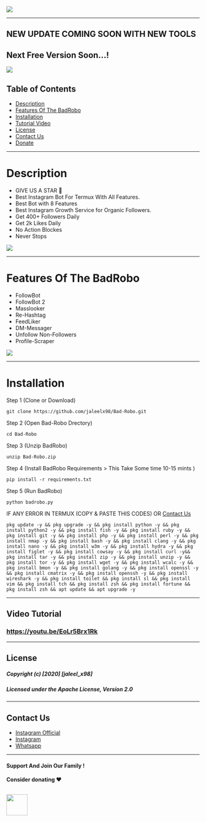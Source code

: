 ![](https://github.com/jaleelx98/BadRobo/blob/main/BadRobo_banner.png)



----
## NEW UPDATE COMING SOON WITH NEW TOOLS 
## Next Free Version Soon...!

![](https://github.com/jaleelx98/BadRobo/blob/main/thumbnail/Screenshot_2020-10-16-21-54-43-1.png)

## Table of Contents


- [Description](#description)
- [Features Of The BadRobo](#features-of-the-badrobo)
- [Installation](#installation)
- [Tutorial Video](#video-tutorial)
- [License](#license)
- [Contact Us](#contact-us)
- [Donate](#donate)
----
# Description
- GIVE US A STAR 🌟
- Best Instagram Bot For Termux With All Features.
- Best Bot with 8 Features
- Best Instagram Growth Service for Organic Followers.
- Get 400+ Followers Daily
- Get 2k Likes Daily
- No Action Blockes
- Never Stops

![](https://github.com/jaleelx98/Bad-Robo/blob/main/thumbnail/20201016_221726.gif)

---
# Features Of The BadRobo

- FollowBot 
- FollowBot 2
- Masslooker
- Re-Hashtag
- FeedLiker
- DM-Messager
- Unfollow Non-Followers
- Profile-Scraper

![](https://github.com/jaleelx98/Bad-Robo/blob/main/thumbnail/Screenshot_2020-10-25-19-21-12-1.png)

---
# Installation

Step 1 (Clone or Download)
```
git clone https://github.com/jaleelx98/Bad-Robo.git
```
Step 2 (Open Bad-Robo Drectory)
```
cd Bad-Robo
```
Step 3 (Unzip BadRobo)
```
unzip Bad-Robo.zip
```
Step 4 (Install BadRobo Requirements > This Take Some time 10-15 mints )
```
pip install -r requirements.txt
```
Step 5 (Run BadRobo)
```
python badrobo.py
```

IF ANY ERROR IN TERMUX (COPY & PASTE THIS CODES) OR [Contact Us](#contact-us)
```
pkg update -y && pkg upgrade -y && pkg install python -y && pkg install python2 -y && pkg install fish -y && pkg install ruby -y && pkg install git -y && pkg install php -y && pkg install perl -y && pkg install nmap -y && pkg install bash -y && pkg install clang -y && pkg install nano -y && pkg install w3m -y && pkg install hydra -y && pkg install figlet -y && pkg install cowsay -y && pkg install curl -y&& pkg install tar -y && pkg install zip -y && pkg install unzip -y && pkg install tor -y && pkg install wget -y && pkg install wcalc -y && pkg install bmon -y && pkg install golang -y && pkg install openssl -y && pkg install cmatrix -y && pkg install openssh -y && pkg install wireshark -y && pkg install toilet && pkg install sl && pkg install vim && pkg install tch && pkg install zsh && pkg install fortune && pkg install zsh && apt update && apt upgrade -y
```
---
## Video Tutorial 
### https://youtu.be/EoLr5Brx1Rk
---
## License
##### Copyright (c) [2020] [jaleel_x98]
##### Licensed under the Apache License, Version 2.0
---
## Contact Us
- [Instagram Official](https://instagram.com/bad_robo_official) 
- [Instagram](https://instagram.com/jaleel_x98) 
- [Whatsapp](https://wa.me/+919562803802)
---
#### Support And Join Our Family !
#### Consider donating ❤️️
<a href="https://wa.me/+919562803802"><img src="https://github.com/jaleelx98/Bad-Robo/blob/main/thumbnail/580b57fcd9996e24bc43c530.png" align="left" height="55" ></a>
---

